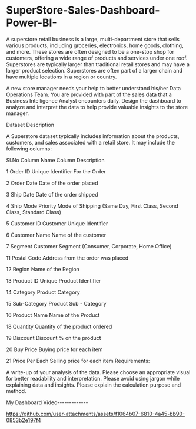 # SuperStore-Sales-Dashboard-Power-BI-
A superstore retail business is a large, multi-department store that sells various products, including groceries, electronics, home goods, clothing, and more. These stores are often designed to be a one-stop shop for customers, offering a wide range of products and services under one roof. Superstores are typically larger than traditional retail stores and may have a larger product selection. Superstores are often part of a larger chain and have multiple locations in a region or country.

A new store manager needs your help to better understand his/her Data Operations Team. You are provided with part of the sales data that a Business Intelligence Analyst encounters daily. Design the dashboard to analyze and interpret the data to help provide valuable insights to the store manager.

Dataset Description

A Superstore dataset typically includes information about the products, customers, and sales associated with a retail store. It may include the following columns:

Sl.No	Column Name	Column Description

1	Order ID	Unique Identifier For the Order

2	Order Date	Date of the order placed

3	Ship Date	Date of the order shipped

4	Ship Mode	Priority Mode of Shipping (Same Day, First Class, Second Class, Standard Class)

5	Customer ID	Customer Unique Identifier

6	Customer Name	Name of the customer

7	Segment	Customer Segment (Consumer, Corporate, Home Office)

11	Postal Code	Address from the order was placed

12	Region	Name of the Region

13	Product ID	Unique Product Identifier

14	Category	Product Category

15	Sub-Category	Product Sub - Category

16	Product Name	Name of the Product

18	Quantity	Quantity of the product ordered

19	Discount	Discount % on the product

20	Buy Price	Buying price for each item

21	Price Per Each	Selling price for each item
Requirements:


A write-up of your analysis of the data.
Please choose an appropriate visual for better readability and interpretation.
Please avoid using jargon while explaining data and insights.
Please explain the calculation purpose and method.

My Dashboard Video-------------

https://github.com/user-attachments/assets/f1064b07-6810-4a45-bb90-0853b2e197f4

